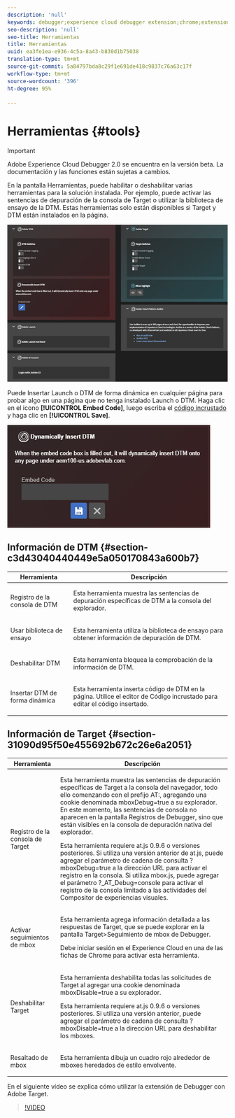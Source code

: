 ```yaml
---
description: 'null'
keywords: debugger;experience cloud debugger extension;chrome;extension;tools;dtm;target
seo-description: 'null'
seo-title: Herramientas
title: Herramientas
uuid: ea3fe1ea-e936-4c5a-8a43-b830d1b75038
translation-type: tm+mt
source-git-commit: 5a84797bda8c29f1e691de418c9837c76a63c17f
workflow-type: tm+mt
source-wordcount: '396'
ht-degree: 95%

---
```



# Herramientas {#tools}

>[!IMPORTANT]
>
>Adobe Experience Cloud Debugger 2.0 se encuentra en la versión beta. La documentación y las funciones están sujetas a cambios.

En la pantalla Herramientas, puede habilitar o deshabilitar varias herramientas para la solución instalada. Por ejemplo, puede activar las sentencias de depuración de la consola de Target o utilizar la biblioteca de ensayo de la DTM. Estas herramientas solo están disponibles si Target y DTM están instalados en la página.

![](assets/tools.jpg)

Puede Insertar Launch o DTM de forma dinámica en cualquier página para probar algo en una página que no tenga instalado Launch o DTM. Haga clic en el icono **[!UICONTROL Embed Code]**, luego escriba el [código incrustado](https://experiencecloud.adobe.com/resources/help/es_ES/dtm/deployment.html) y haga clic en **[!UICONTROL Save]**.

![](assets/tools-embedcode.jpg)

## Información de DTM {#section-c3d43040440449e5a050170843a600b7}

<table id="table_04625C3319134E169A35DB74C1D1FB31"> 
 <thead> 
  <tr> 
   <th colname="col1" class="entry"> Herramienta </th> 
   <th colname="col2" class="entry"> Descripción </th> 
  </tr>
 </thead>
 <tbody> 
  <tr> 
   <td colname="col1"> <p> Registro de la consola de DTM </p> </td> 
   <td colname="col2"> <p>Esta herramienta muestra las sentencias de depuración específicas de DTM a la consola del explorador. </p> </td> 
  </tr> 
  <tr> 
   <td colname="col1"> <p>Usar biblioteca de ensayo </p> </td> 
   <td colname="col2"> <p>Esta herramienta utiliza la biblioteca de ensayo para obtener información de depuración de DTM. </p> </td> 
  </tr> 
  <tr> 
   <td colname="col1"> <p>Deshabilitar DTM </p> </td> 
   <td colname="col2"> <p>Esta herramienta bloquea la comprobación de la información de DTM. </p> </td> 
  </tr> 
  <tr> 
   <td colname="col1"> <p> Insertar DTM de forma dinámica </p> </td> 
   <td colname="col2"> <p> Esta herramienta inserta código de DTM en la página. Utilice el editor de Código incrustado para editar el código insertado. </p> </td> 
  </tr> 
 </tbody> 
</table>

## Información de Target {#section-31090d95f50e455692b672c26e6a2051}

<table id="table_A71D269B49F4417599EBACA44D5CCF4F"> 
 <thead> 
  <tr> 
   <th colname="col1" class="entry"> Herramienta </th> 
   <th colname="col2" class="entry"> Descripción </th> 
  </tr>
 </thead>
 <tbody> 
  <tr> 
   <td colname="col1"> <p>Registro de la consola de Target </p> </td> 
   <td colname="col2"> <p>Esta herramienta muestra las sentencias de depuración específicas de Target a la consola del navegador, todo ello comenzando con el prefijo <span class="codeph"> AT:</span>, agregando una cookie denominada <span class="codeph"> mboxDebug=true</span> a su explorador. En este momento, las sentencias de consola no aparecen en la pantalla Registros de Debugger, sino que están visibles en la consola de depuración nativa del explorador. </p> <p> Esta herramienta requiere at.js 0.9.6 o versiones posteriores. Si utiliza una versión anterior de at.js, puede agregar el parámetro de cadena de consulta <span class="codeph"> ?mboxDebug=true</span> a la dirección URL para activar el registro en la consola. Si utiliza mbox.js, puede agregar el parámetro <span class="codeph"> ?_AT_Debug=console</span> para activar el registro de la consola limitado a las actividades del Compositor de experiencias visuales. </p> </td> 
  </tr> 
  <tr> 
   <td colname="col1"> <p> Activar seguimientos de mbox </p> </td> 
   <td colname="col2"> <p>Esta herramienta agrega información detallada a las respuestas de Target, que se puede explorar en la pantalla <span class="uicontrol"> Target&gt;Seguimiento de mbox</span> de Debugger. </p> <p> Debe iniciar sesión en el Experience Cloud en una de las fichas de Chrome para activar esta herramienta. </p> </td> 
  </tr> 
  <tr> 
   <td colname="col1"> <p>Deshabilitar Target </p> </td> 
   <td colname="col2"> <p>Esta herramienta deshabilita todas las solicitudes de Target al agregar una cookie denominada <span class="codeph">mboxDisable=true</span> a su explorador. </p> <p> Esta herramienta requiere at.js 0.9.6 o versiones posteriores. Si utiliza una versión anterior, puede agregar el parámetro de cadena de consulta <span class="codeph"> ?mboxDisable=true </span>a la dirección URL para deshabilitar los mboxes. </p> </td> 
  </tr> 
  <tr> 
   <td colname="col1"> <p> Resaltado de mbox </p> </td> 
   <td colname="col2"> <p> Esta herramienta dibuja un cuadro rojo alrededor de mboxes heredados de estilo envolvente. </p> </td> 
  </tr> 
 </tbody> 
</table>

En el siguiente vídeo se explica cómo utilizar la extensión de Debugger con Adobe Target.

>[!VIDEO](https://video.tv.adobe.com/v/23115t2/)

